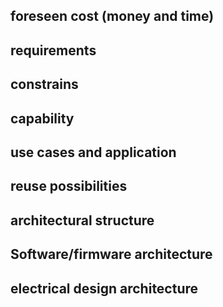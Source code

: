 ## foreseen cost (money and time)

## requirements

## constrains

## capability

## use cases and application

## reuse possibilities

## architectural structure

## Software/firmware architecture

## electrical design architecture